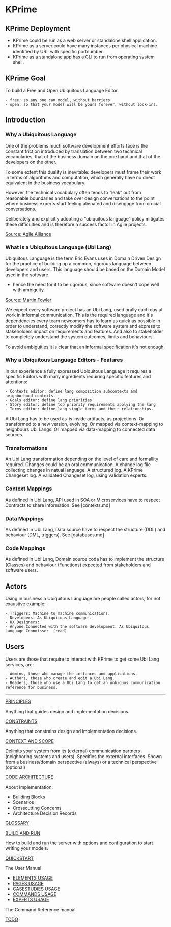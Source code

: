 # KPrime


## KPrime Deployment

* KPrime could be run as a web server or standalone shell application.
* KPrime as a server could have many instances per physical machine identified by URL with specific portnumber.
* KPrime as a standalone app has a CLI to run from operating system shell.

## KPrime Goal

To build a Free and Open Ubiquitous Language Editor. 

    - free: so any one can model, without barriers.
    - open: so that your model will be yours forever, without lock-ins.

## Introduction

### Why a Ubiquitous Language

One of the problems much software development efforts face is the constant friction introduced by translation between 
two technical vocabularies, that of the business domain on the one hand and that of the developers on the other.

To some extent this duality is inevitable: developers must frame their work in terms of algorithms and computation, 
which generally have no direct equivalent in the business vocabulary.

However, the technical vocabulary often tends to “leak” out from reasonable boundaries and take over design 
conversations to the point where business experts start feeling alienated and disengage from crucial conversations.

Deliberately and explicitly adopting a “ubiquitous language” policy mitigates these difficulties and 
is therefore a success factor in Agile projects.

[Source: Agile Alliance](https://www.agilealliance.org/glossary/ubiquitous-language)



### What is a Ubiquitous Language (Ubi Lang)

Ubiquitous Language is the term Eric Evans uses in Domain Driven Design for the practice of building up a common, 
rigorous language between developers and users. This language should be based on the Domain Model used in the software 
- hence the need for it to be rigorous, since software doesn't cope well with ambiguity.

[Source: Martin Fowler](https://www.martinfowler.com/bliki/UbiquitousLanguage.html)

We expect every software project has an Ubi Lang, used orally each day at work in informal communication.
This is the required language and it's dependencies every team newcomers has to learn as quick as possible 
in order to understand, correctly modify the software system and express to stakeholders impact on requirements and features.
And also to stakeholder to completely understand the system outcomes, limits and behaviours. 

To avoid ambiguities it is clear that an informal specification it's not enough.

### Why a Ubiquitous Language Editors - Features

In our experience a fully expressed Ubiquitous Language it requires a specific Editors 
with many ingredients requiring specific features and attentions:

    - Contexts editor: define lang composition subcontexts amd neighborhood contexts. 
    - Goals editor: define lang priorities
    - Story editor: define top priority requirements applying the lang
    - Terms editor: define lang single terms and their relationships.

A Ubi Lang has to be used as-is inside artifacts, as projections.
Or transformed to a new version, evolving.
Or mapped via context-mapping to neighbours Ubi Langs.
Or mapped via data-mapping to connected data sources.

### Transformations

An Ubi Lang transformation depending on the level of care and formallity required.
Changes could be an oral communication.
A change log file collecting changes in natual language.
A structured log.
A KPrime Changeset log.
A validated Changeset log, using validation experts.

### Context Mappings

As defined in Ubi Lang, API used in SOA or Microservices have to respect Contracts to share information.
See [contexts.md]

### Data Mappings

As defined in Ubi Lang, Data source have to respect the structure (DDL) and behaviour (DML, triggers).
See [databases.md]

### Code Mappings

As defined in Ubi Lang, Domain source coda has to implement the structure (Classes) and behaviour (Functions) expected 
from stakeholders and software users. 

## Actors

Using in business a Ubiquitous Language are people called actors, for not exaustive example:

    - Triggers: Machine to machine communications.
    - Developers: As Ubiquitous Language .
    - UX Designers: 
    - Anyone Connected with the software development: As Ubiquitous Language Connoisser  (read)

## Users

Users are those that require to interact with KPrime to get some Ubi Lang services, are: 

    - Admins, those who manage the instances and applications.
    - Authors, those who create and edit a Ubi Lang.
    - Readers, those who use a Ubi Lang to get an unbiguos communication reference for business.

---
[PRINCIPLES](doc/principles.md)

Anything that guides design and implementation decisions.

[CONSTRAINTS](doc/constraints.md)

Anything that constrains design and implementation decisions.

[CONTEXT AND SCOPE](doc/archi/context.md)

Delimits your system from its (external) communication partners (neighboring systems and users). 
Specifies the external interfaces. Shown from a business/domain perspective (always) 
or a technical perspective (optional)

[CODE ARCHITECTURE](doc/archi/archi.md)

About Implementation:

- Building Blocks
- Scenarios
- Crosscutting Concerns
- Architecture Decision Records

[GLOSSARY](doc/glossary.md)

[BUILD AND RUN](doc/build_run.md)

How to build and run the server with options and configuration to start writing your models.

[QUICKSTART](doc/use/quickstart.md)

The User Manual

- [ELEMENTS USAGE](doc/use/elements/index.md)
- [PAGES USAGE](doc/use/pages/index.md)
- [CASESTUDIES USAGE](doc/use/index.md)
- [COMMANDS USAGE](doc/use/usage.md)
- [EXPERTS USAGE](doc/use/index.md)

The Command Reference manual

[TODO](doc/todo.md)

